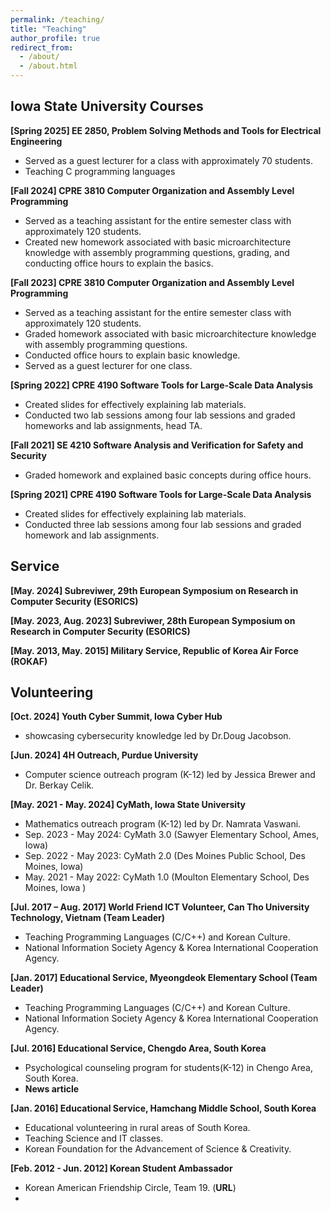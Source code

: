 ```yaml
---
permalink: /teaching/
title: "Teaching"
author_profile: true
redirect_from:
  - /about/
  - /about.html
---
```


Iowa State University Courses 
------
**[Spring 2025] EE 2850, Problem Solving Methods and Tools for Electrical Engineering**
* Served as a guest lecturer for a class with approximately 70 students.
* Teaching C programming languages

**[Fall 2024] CPRE 3810 Computer Organization and Assembly Level Programming**
* Served as a teaching assistant for the entire semester class with approximately 120 students.
* Created new homework associated with basic microarchitecture knowledge with
assembly programming questions, grading, and conducting office hours to explain the basics.

**[Fall 2023] CPRE 3810 Computer Organization and Assembly Level Programming**
* Served as a teaching assistant for the entire semester class with approximately 120 students.
* Graded homework associated with basic microarchitecture knowledge with assembly programming questions.
* Conducted office hours to explain basic knowledge.
* Served as a guest lecturer for one class.

**[Spring 2022] CPRE 4190 Software Tools for Large-Scale Data Analysis**
* Created slides for effectively explaining lab materials.
* Conducted two lab sessions among four lab sessions and graded homeworks and lab
assignments, head TA.

**[Fall 2021] SE 4210 Software Analysis and Verification for Safety and Security**
* Graded homework and explained basic concepts during office hours.

**[Spring 2021] CPRE 4190 Software Tools for Large-Scale Data Analysis**
* Created slides for effectively explaining lab materials.
* Conducted three lab sessions among four lab sessions and graded homework and lab assignments.

Service
------
**[May. 2024] Subreviwer, 29th European Symposium on Research in Computer Security (ESORICS)**

**[May. 2023, Aug. 2023] Subreviwer, 28th European Symposium on Research in Computer Security (ESORICS)**

**[May. 2013, May. 2015] Military Service, Republic of Korea Air Force (ROKAF)**

Volunteering
------
**[Oct. 2024] Youth Cyber Summit, Iowa Cyber Hub**
* showcasing cybersecurity knowledge led by Dr.Doug Jacobson.

**[Jun. 2024] 4H Outreach, Purdue University**
* Computer science outreach program (K-12) led by Jessica Brewer and Dr. Berkay Celik.

**[May. 2021 - May. 2024] <a href="https://cymath.iastate.edu/about-us-3/" style="text-decoration: none;"><b>CyMath</b></a>, Iowa State University**
* Mathematics outreach program (K-12) led by Dr. Namrata Vaswani.
* Sep. 2023 - May 2024: CyMath 3.0 (Sawyer Elementary School, Ames, Iowa)
* Sep. 2022 - May 2023: CyMath 2.0 (Des Moines Public School, Des Moines, Iowa)
* May. 2021 - May 2022: CyMath 1.0 (Moulton Elementary School, Des Moines, Iowa )

**[Jul. 2017 – Aug. 2017] World Friend ICT Volunteer, Can Tho University Technology, Vietnam (Team Leader)**
* Teaching Programming Languages (C/C++) and Korean Culture.
* National Information Society Agency & Korea International Cooperation Agency.

**[Jan. 2017] Educational Service, Myeongdeok Elementary School (Team Leader)**
* Teaching Programming Languages (C/C++) and Korean Culture.
* National Information Society Agency & Korea International Cooperation Agency.

**[Jul. 2016] Educational Service, Chengdo Area, South Korea**
* Psychological counseling program for students(K-12) in Chengo Area, South Korea.
* <a href="http://www.ksmnews.co.kr/default/index_view_page.php?idx=146832&part_idx=299#09HT" style="text-decoration: none;"><b>News article </b></a>

**[Jan. 2016] Educational Service, Hamchang Middle School, South Korea**
* Educational volunteering in rural areas of South Korea.
* Teaching Science and IT classes.
* Korean Foundation for the Advancement of Science & Creativity.

**[Feb. 2012 - Jun. 2012] Korean Student Ambassador**
* Korean American Friendship Circle, Team 19. (<a href="https://www.facebook.com/Korean-American-Friendship-Circle-130490893669558/" style="text-decoration: none;"><b>URL</b></a>)
* 
<!-- * Ph.D in Version Control Theory, GitHub University, 2018 (expected)
* M.S. in Jekyll, GitHub University, 2014
* B.S. in GitHub, GitHub University, 2012 
Machine Learning Security
------
* Spring 2024: Academic Pages Collaborator
  * GitHub University
  * Duties includes: Updates and improvements to template
  * Supervisor: The Users

* Fall 2015: Research Assistant
  * GitHub University
  * Duties included: Merging pull requests
  * Supervisor: Professor Hub

* Summer 2015: Research Assistant
  * GitHub University
  * Duties included: Tagging issues
  * Supervisor: Professor Git
  
Skills
======
* Skill 1
* Skill 2
  * Sub-skill 2.1
  * Sub-skill 2.2
  * Sub-skill 2.3
* Skill 3

Publications
======
  <ul>{% for post in site.publications reversed %}
    {% include archive-single-cv.html %}
  {% endfor %}</ul>
  
Talks
======
  <ul>{% for post in site.talks reversed %}
    {% include archive-single-talk-cv.html  %}
  {% endfor %}</ul>
  
Teaching
======
  <ul>{% for post in site.teaching reversed %}
    {% include archive-single-cv.html %}
  {% endfor %}</ul>
  
Service and leadership
======
* Currently signed in to 43 different slack teams
-->

